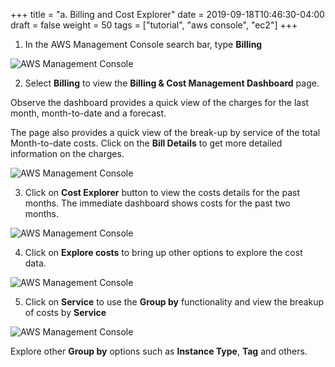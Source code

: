 +++
title = "a. Billing and Cost Explorer"
date = 2019-09-18T10:46:30-04:00
draft = false
weight = 50
tags = ["tutorial", "aws console", "ec2"]
+++

1.	In the AWS Management Console search bar, type **Billing**

![AWS Management Console](/images/hpc-aws-parallelcluster-workshop/Billing.png) 

2.	Select **Billing** to view the **Billing & Cost Management Dashboard** page.

Observe the dashboard provides a quick view of the charges for the last month, month-to-date and a forecast.

The page also provides a quick view of the break-up by service of the total Month-to-date costs. Click on the **Bill Details** to get more detailed information on the charges.    


![AWS Management Console](/images/hpc-aws-parallelcluster-workshop/BillingDashboard.png)

3.	Click on **Cost Explorer** button to view the costs details for the past months. The immediate dashboard shows costs for the past two months.


![AWS Management Console](/images/hpc-aws-parallelcluster-workshop/CostExplorer.png)

4.	Click on **Explore costs** to bring up other options to explore the cost data.

![AWS Management Console](/images/hpc-aws-parallelcluster-workshop/ExploreCosts.png)


5.	Click on **Service** to use the **Group by** functionality and view the breakup of costs by **Service**

![AWS Management Console](/images/hpc-aws-parallelcluster-workshop/ExploreCostsGroupByService.png)

Explore other **Group by** options such as **Instance Type**, **Tag** and others.






 
